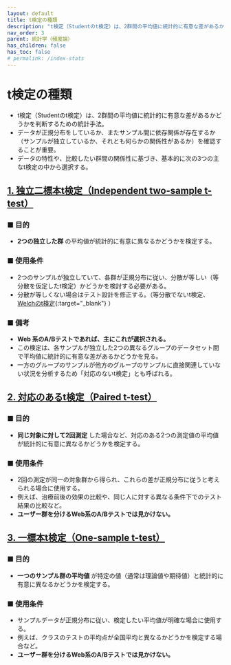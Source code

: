 ```yaml
---
layout: default
title: t検定の種類
description: "t検定（Studentのt検定）は、2群間の平均値に統計的に有意な差があるかどうかを判断するための統計手法。データが正規分布をしているか、またサンプル間に依存関係が存在するか（サンプルが独立しているか、それとも何らかの関係性があるか）を確認することが重要。データの特性や、比較したい群間の関係性に基づき、基本的に次の3つの主なt検定の中から選択する。"
nav_order: 3
parent: 統計学（頻度論）
has_children: false
has_toc: false
# permalink: /index-stats
---
```


# t検定の種類

+ t検定（Studentのt検定）は、2群間の平均値に統計的に有意な差があるかどうかを判断するための統計手法。
+ データが正規分布をしているか、またサンプル間に依存関係が存在するか（サンプルが独立しているか、それとも何らかの関係性があるか）を確認することが重要。
+ データの特性や、比較したい群間の関係性に基づき、基本的に次の3つの主なt検定の中から選択する。

## <u>1. 独立二標本t検定（Independent two-sample t-test）</u>

### ■ 目的

+ **2つの独立した群** の平均値が統計的に有意に異なるかどうかを検定する。

### ■ 使用条件

+ 2つのサンプルが独立していて、各群が正規分布に従い、分散が等しい（等分散を仮定したt検定）かどうかを検討する必要がある。
+ 分散が等しくない場合はテスト設計を修正する。（等分散でないt検定、[Welchのt検定](/tech-docs/docs/統計学（頻度論）/welch_t/){:target="_blank"} ）

### ■ 備考

+ **Web 系のA/Bテストであれば、主にこれが選択される。**
+ この検定は、各サンプルが独立した2つの異なるグループのデータセット間で平均値に統計的に有意な差があるかどうかを見る。
+ 一方のグループのサンプルが他方のグループのサンプルに直接関連していない状況を分析するため「対応のないt検定」とも呼ばれる。

## <u>2. 対応のあるt検定（Paired t-test）</u>

### ■ 目的

+ **同じ対象に対して2回測定** した場合など、対応のある2つの測定値の平均値が統計的に有意に異なるかどうかを検定する。

### ■ 使用条件

+ 2回の測定が同一の対象群から得られ、これらの差が正規分布に従うと考えられる場合に使用する。
+ 例えば、治療前後の効果の比較や、同じ人に対する異なる条件下でのテスト結果の比較など。
+ **ユーザー群を分けるWeb系のA/Bテストでは見かけない。**

## <u>3. 一標本t検定（One-sample t-test）</u>

### ■ 目的

+ **一つのサンプル群の平均値** が特定の値（通常は理論値や期待値）と統計的に有意に異なるかどうかを検定する。

### ■ 使用条件

+ サンプルデータが正規分布に従い、検定したい平均値が明確な場合に使用する。
+ 例えば、クラスのテストの平均点が全国平均と異なるかどうかを検定する場合など。
+ **ユーザー群を分けるWeb系のA/Bテストでは見かけない。**

